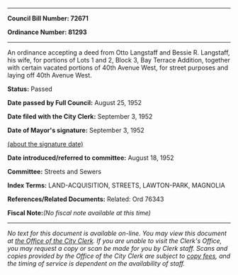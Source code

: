 

********

**Council Bill Number: 72671**
   
**Ordinance Number: 81293**
********

 An ordinance accepting a deed from Otto Langstaff and Bessie R. Langstaff, his wife, for portions of Lots 1 and 2, Block 3, Bay Terrace Addition, together with certain vacated portions of 40th Avenue West, for street purposes and laying off 40th Avenue West.

**Status:** Passed
   
**Date passed by Full Council:** August 25, 1952
   
**Date filed with the City Clerk:** September 3, 1952
   
**Date of Mayor's signature:** September 3, 1952
   
[(about the signature date)](/~public/approvaldate.htm)
   
   
   
**Date introduced/referred to committee:** August 18, 1952
   
**Committee:** Streets and Sewers
   
   
**Index Terms:** LAND-ACQUISITION, STREETS, LAWTON-PARK, MAGNOLIA

**References/Related Documents:** Related: Ord 76343

**Fiscal Note:**_(No fiscal note available at this time)_
********

_No text for this document is available on-line. You may view this document at [the Office of the City Clerk](http://www.seattle.gov/leg/clerk/contactUs.htm). If you are unable to visit the Clerk's Office, you may request a copy or scan be made for you by Clerk staff. Scans and copies provided by the Office of the City Clerk are subject to [copy fees](http://clerk.seattle.gov/~public/clerkfees.htm), and the timing of service is dependent on the availability of staff._


